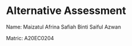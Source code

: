 
<h1 align:center> Alternative Assessment </h1>

<p>Name: Maizatul Afrina Safiah Binti Saiful Azwan</p>
Matric: A20EC0204
